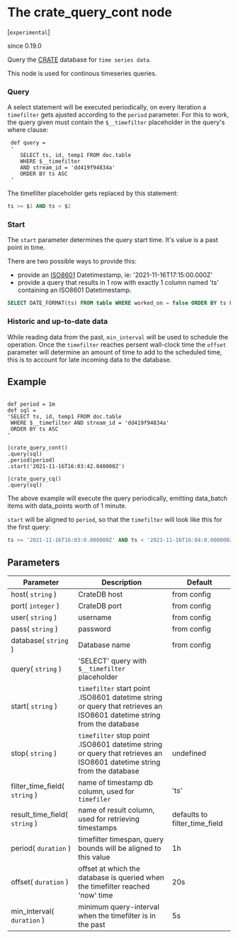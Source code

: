 The crate_query_cont node
=====================

[`experimental`]

since 0.19.0

Query the [CRATE](https://crate.io) database for `time series data`. 

This node is used for continous timeseries queries.

### Query 

A select statement will be executed periodically, on every iteration a `timefilter` gets ajusted according to the `period` parameter.
For this to work, the query given must contain the `$__timefilter` placeholder in the query's where clause:

```dfs 
 def query = 
 '
    SELECT ts, id, temp1 FROM doc.table 
    WHERE $__timefilter 
    AND stream_id = 'dd419f94834a'
    ORDER BY ts ASC
 '
```
The timefilter placeholder gets replaced by this statement:
```sql
ts >= $1 AND ts < $2

```

### Start

The `start` parameter determines the query start time. It's value is a past point in time.

There are two possible ways to provide this:

* provide an [ISO8601](https://en.wikipedia.org/wiki/ISO_8601) Datetimestamp, ie: '2021-11-16T17:15:00.000Z'
* provide a query that results in 1 row with exactly 1 column named 'ts' containing an ISO8601 Datetimestamp.

```sql
SELECT DATE_FORMAT(ts) FROM table WHERE worked_on = false ORDER BY ts LIMIT 1

```

### Historic and up-to-date data

While reading data from the past, `min_interval` will be used to schedule the operation.
Once the `timefilter` reaches persent wall-clock time the `offset` parameter will determine an amount of time to add to
the scheduled time, this is to account for late incoming data to the database.



Example
-------
```dfs

def period = 1m
def sql = 
'SELECT ts, id, temp1 FROM doc.table 
 WHERE $__timefilter AND stream_id = 'dd419f94834a'
 ORDER BY ts ASC
'

|crate_query_cont()
.query(sql)
.period(period)  
.start('2021-11-16T16:03:42.040000Z')

|crate_query_cq()
.query(sql)
```
 
The above example will execute the query periodically, emitting data_batch items with data_points worth of 1 minute. 

`start` will be aligned to `period`, so that the `timefilter` will look like this for the first query:
```sql
ts >= '2021-11-16T16:03:0.000000Z' AND ts < '2021-11-16T16:04:0.000000Z'

```



Parameters
----------

Parameter     | Description | Default 
--------------|-------------|---------
host( `string` )| CrateDB host | from config
port( `integer` )| CrateDB port | from config
user( `string` )| username| from config
pass( `string` )|password| from config
database( `string` )|Database name| from config
query( `string` )|'SELECT' query with `$__timefilter` placeholder |
start( `string` ) | `timefilter` start point .ISO8601 datetime string or query that retrieves an ISO8601 datetime string from the database |
stop( `string` ) | `timefilter` stop point .ISO8601 datetime string or query that retrieves an ISO8601 datetime string from the database | undefined
filter_time_field( `string` )|name of timestamp db column, used for `timefiler` |'ts' 
result_time_field( `string` )|name of result column, used for retrieving timestamps |defaults to filter_time_field
period( `duration` )|timefilter timespan, query bounds will be aligned to this value | 1h
offset( `duration` )|offset at which the database is queried when the timefilter reached 'now' time | 20s
min_interval( `duration` ) | minimum query-interval when the timefilter is in the past | 5s 
